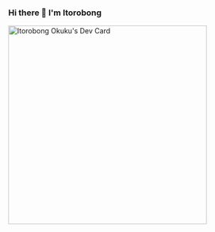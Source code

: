 ### Hi there 👋 I'm Itorobong

<!--
**OkukuItoro/OkukuItoro** is a ✨ _special_ ✨ repository because its `README.md` (this file) appears on your GitHub profile.

Here are some ideas to get you started:

- 🔭 I’m currently working on ...
- 🌱 I’m currently learning ...
- 👯 I’m looking to collaborate on ...
- 🤔 I’m looking for help with ...
- 💬 Ask me about ...
- 📫 How to reach me: ...
- 😄 Pronouns: ...
- ⚡ Fun fact: ...
-->
<a href="https://app.daily.dev/King_Itoro"><img src="https://api.daily.dev/devcards/941cc15ba62346828e07d13deb310a06.png?r=s0h" width="400" alt="Itorobong Okuku's Dev Card"/></a>
